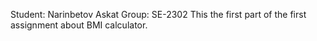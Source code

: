 Student: Narinbetov Askat 
Group: SE-2302
  This the first part of the first assignment 
  about BMI calculator.
